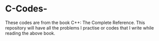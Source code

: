 # C-Codes-
These codes are from the book C++: The Complete Reference.
This repository will have all the problems I practise or codes that I write while reading the above book. 
